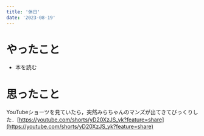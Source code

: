 ```yaml
---
title: '休日'
date: '2023-08-19'
---
```


# やったこと

- 本を読む

# 思ったこと


YouTubeショーツを見ていたら，突然みらちゃんのマンズが出てきてびっくりした．[https://youtube.com/shorts/yD20XzJS_yk?feature=share](https://youtube.com/shorts/yD20XzJS_yk?feature=share)

